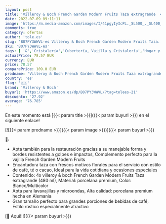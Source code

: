 ```yaml
---
layout: post
title: 'Villeroy & Boch French Garden Modern Fruits Taza extragrande  4 unidades  480 ml  Porcelana Premium  Blanco/Multicolor'
date: 2022-07-09 09:11:11
image: 'https://m.media-amazon.com/images/I/41pgyIyIcPL._SL500_._SL400_.jpg'
comments: true
category: ofertas
author: 'tole.es'
slug: 'B07PY3WWVL-es Villeroy & Boch French Garden Modern Fruits Taza...'
sku: 'B07PY3WWVL-es'
tags: [ '&','Cristalería','Cubertería, Vajilla y Cristalería','Hogar y cocina','Tazas','Tazas de té','boch','villeroy','villeroy & boch','🇪🇸', ]
actualPrice: 78.57 EUR
currency: EUR
price: 78.57
comparePrice: 109.0 EUR
prodname: 'Villeroy & Boch French Garden Modern Fruits Taza extragrande  4 unidades  480 ml  Porcelana Premium  Blanco/Multicolor'
country: 'es'
flag: '🇪🇸'
brand: 'Villeroy & Boch'
buyurl: 'https://www.amazon.es/dp/B07PY3WWVL/?tag=tolees-21'
descuento: '27.92'
average: '76.785'
---
```


En este momento está [{{< param title >}}]({{< param buyurl >}}) en el siguiente enlace!

[![{{< param prodname >}}]({{< param image >}})]({{< param buyurl >}})

🔎:

- Apta también para la restauración gracias a su manejable forma y bordes resistentes a golpes e impactos, Complemento perfecto para la vajilla French Garden Modern Fruits
- Encantadora taza con frescos motivos florales para el servicio con estilo de café, té o cacao, Ideal para la vida cotidiana y ocasiones especiales
- Contenido: 4x villeroy & boch French Garden Modern Fruits Taza extragrande (480 ml), Material: porcelana premium, Color: Blanco/Multicolor
- Apta para lavavajillas y microondas, Alta calidad: porcelana premium hecha en Alemania
- Gran tamaño perfecto para grandes porciones de bebidas de café, Estilo rústico especialmente atractivo

[🛒 Aquí!!!]({{< param buyurl >}})
